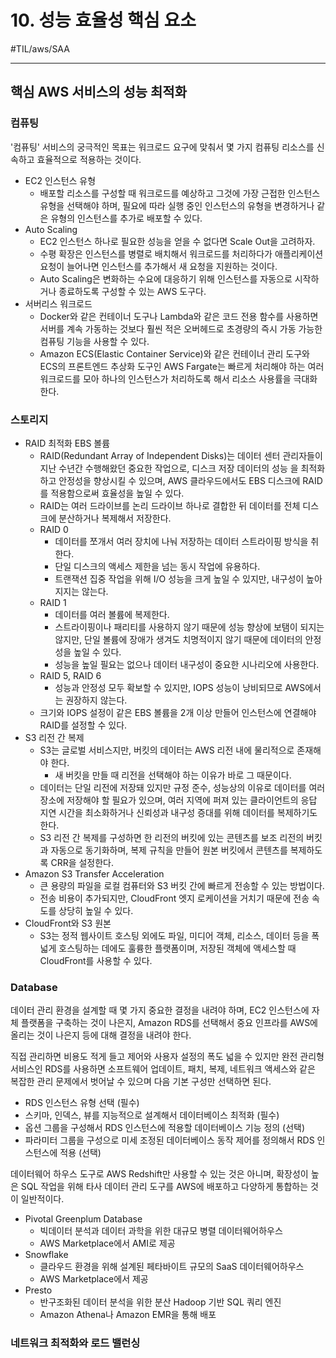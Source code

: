 # 10. 성능 효율성 핵심 요소
#TIL/aws/SAA

---

## 핵심 AWS 서비스의 성능 최적화

### 컴퓨팅

'컴퓨팅' 서비스의 궁극적인 목표는 워크로드 요구에 맞춰서 몇 가지 컴퓨팅 리소스를 신속하고 효율적으로 적용하는 것이다.  

- EC2 인스턴스 유형
	- 배포할 리소스를 구성할 때 워크로드를 예상하고 그것에 가장 근접한 인스턴스 유형을 선택해야 하며, 필요에 따라 실행 중인 인스턴스의 유형을 변경하거나 같은 유형의 인스턴스를 추가로 배포할 수 있다.
- Auto Scaling
	- EC2 인스턴스 하나로 필요한 성능을 얻을 수 없다면 Scale Out을 고려하자.
	- 수평 확장은 인스턴스를 병렬로 배치해서 워크로드를 처리하다가 애플리케이션 요청이 늘어나면 인스턴스를 추가해서 새 요청을 지원하는 것이다.
	- Auto Scaling은 변화하는 수요에 대응하기 위해 인스턴스를 자동으로 시작하거나 종료하도록 구성할 수 있는 AWS 도구다.
- 서버리스 워크로드
	- Docker와 같은 컨테이너 도구나 Lambda와 같은 코드 전용 함수를 사용하면 서버를 계속 가동하는 것보다 훨씬 적은 오버헤드로 초경량의 즉시 가동 가능한 컴퓨팅 기능을 사용할 수 있다.
	- Amazon ECS(Elastic Container Service)와 같은 컨테이너 관리 도구와 ECS의 프론트엔드 추상화 도구인 AWS Fargate는 빠르게 처리해야 하는 여러 워크로드를 모아 하나의 인스턴스가 처리하도록 해서 리소스 사용률을 극대화한다.


### 스토리지

- RAID 최적화 EBS 볼륨
	- RAID(Redundant Array of Independent Disks)는 데이터 센터 관리자들이 지난 수년간 수행해왔던 중요한 작업으로, 디스크 저장 데이터의 성능 을 최적화하고 안정성을 향상시킬 수 있으며, AWS 클라우드에서도 EBS 디스크에 RAID를 적용함으로써 효율성을 높일 수 있다.
	- RAID는 여러 드라이브를 논리 드라이브 하나로 결합한 뒤 데이터를 전체 디스크에 분산하거나 복제해서 저장한다.
	- RAID 0
		- 데이터를 쪼개서 여러 장치에 나눠 저장하는 데이터 스트라이핑 방식을 취한다.
		- 단일 디스크의 액세스 제한을 넘는 동시 작업에 유용하다.
		- 트랜잭션 집중 작업을 위해 I/O 성능을 크게 높일 수 있지만, 내구성이 높아지지는 않는다.
	- RAID 1
		- 데이터를 여러 볼륨에 복제한다.
		- 스트라이핑이나 패리티를 사용하지 않기 때문에 성능 향상에 보탬이 되지는 않지만, 단일 볼륨에 장애가 생겨도 치명적이지 않기 때문에 데이터의 안정성을 높일 수 있다.
		- 성능을 높일 필요는 없으나 데이터 내구성이 중요한 시나리오에 사용한다.
	- RAID 5, RAID 6
		- 성능과 안정성 모두 확보할 수 있지만, IOPS 성능이 낭비되므로 AWS에서는 권장하지 않는다.
	- 크기와 IOPS 설정이 같은 EBS 볼륨을 2개 이상 만들어 인스턴스에 연결해야 RAID를 설정할 수 있다.
- S3 리전 간 복제
	- S3는 글로벌 서비스지만, 버킷의 데이터는 AWS 리전 내에 물리적으로 존재해야 한다.
		- 새 버킷을 만들 때 리전을 선택해야 하는 이유가 바로 그 때문이다.
	- 데이터는 단일 리전에 저장돼 있지만 규정 준수, 성능상의 이유로 데이터를 여러 장소에 저장해야 할 필요가 있으며, 여러 지역에 퍼져 있는 클라이언트의 응답 지연 시간을 최소화하거나 신뢰성과 내구성 증대를 위해 데이터를 복제하기도 한다.
	- S3 리전 간 복제를 구성하면 한 리전의 버킷에 있는 콘텐츠를 보조 리전의 버킷과 자동으로 동기화하며, 복제 규칙을 만들어 원본 버킷에서 콘텐츠를 복제하도록 CRR을 설정한다.
- Amazon S3 Transfer Acceleration
	- 큰 용량의 파일을 로컬 컴퓨터와 S3 버킷 간에 빠르게 전송할 수 있는 방법이다.
	- 전송 비용이 추가되지만, CloudFront 엣지 로케이션을 거치기 때문에 전송 속도를 상당히 높일 수 있다.
- CloudFront와 S3 원본
	- S3는 정적 웹사이트 호스팅 외에도 파일, 미디어 객체, 리소스, 데이터 등을 폭넓게 호스팅하는 데에도 훌륭한 플랫폼이며, 저장된 객체에 액세스할 때 CloudFront를 사용할 수 있다.


### Database

데이터 관리 환경을 설계할 때 몇 가지 중요한 결정을 내려야 하며, EC2 인스턴스에 자체 플랫폼을 구축하는 것이 나은지, Amazon RDS를 선택해서 중요 인프라를 AWS에 올리는 것이 나은지 등에 대해 결정을 내려야 한다.  

직접 관리하면 비용도 적게 들고 제어와 사용자 설정의 폭도 넓을 수 있지만 완전 관리형 서비스인 RDS를 사용하면 소프트웨어 업데이트, 패치, 복제, 네트워크 액세스와 같은 복잡한 관리 문제에서 벗어날 수 있으며 다음 기본 구성만 선택하면 된다.  

- RDS 인스턴스 유형 선택 (필수)
- 스키마, 인덱스, 뷰를 지능적으로 설계해서 데이터베이스 최적화 (필수)
- 옵션 그룹을 구성해서 RDS 인스턴스에 적용할 데이터베이스 기능 정의 (선택)
- 파라미터 그룹을 구성으로 미세 조정된 데이터베이스 동작 제어를 정의해서 RDS 인스턴스에 적용 (선택)

데이터웨어 하우스 도구로 AWS Redshift만 사용할 수 있는 것은 아니며, 확장성이 높은 SQL 작업을 위해 타사 데이터 관리 도구를 AWS에 배포하고 다양하게 통합하는 것이 일반적이다.  

- Pivotal Greenplum Database
	- 빅데이터 분석과 데이터 과학을 위한 대규모 병렬 데이터웨어하우스
	- AWS Marketplace에서 AMI로 제공
- Snowflake
	- 클라우드 환경을 위해 설계된 페타바이트 규모의 SaaS 데이터웨어하우스
	- AWS Marketplace에서 제공
- Presto
	- 반구조화된 데이터 분석을 위한 분산 Hadoop 기반 SQL 쿼리 엔진
	- Amazon Athena나 Amazon EMR을 통해 배포


### 네트워크 최적화와 로드 밸런싱







































